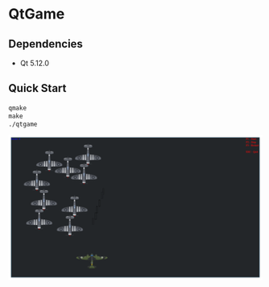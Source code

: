 # QtGame

## Dependencies
- Qt 5.12.0

## Quick Start
```
qmake
make
./qtgame
```

![alt text](./printscreen.png "Print Screen")
